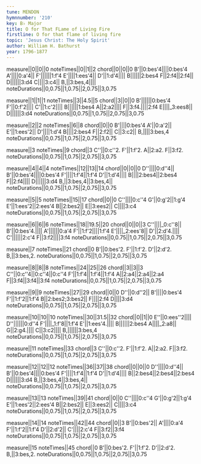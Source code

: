 ```yaml
---
tune: MENDON
hymnnumber: '210'
key: B♭ Major
title: O for That FLame of Living Fire
firstline: O for that flame of living fire
topic: 'Jesus Christ: The Holy Spirit'
author: William H. Bathurst
year: 1796-1877
---
```

measure||0||0||0
noteTimes||0||1||2
chord||0||0||0
B'||0:bes'4||||0:bes'4
A'||||0:a'4||
F'||||||1:f'4
E'||||1:ees'4||
D'||1:d'4||||
B||||||2:bes4
F||2:f4||2:f4||
D||||||3:d4
C||||3:c4||
B,||3:bes,4||||
noteDurations||0,0.75||1,0.75||2,0.75||3,0.75

measure||1||1||1
noteTimes||3||4.5||5
chord||3||0||0
B'||||||0:bes'4
F'||0:f'2||||
C'||1:c'2||||
B||||||1:bes4
A||2:a2||||
F||3:f4.||||2:f4
E||||_3:ees8||
D||||||3:d4
noteDurations||0,0.75||1,0.75||2,0.75||3,0.75

measure||2||2
noteTimes||6||8
chord||0||0
B'||||0:bes'4
A'||0:a'2||
E'||1:ees'2||
D'||||1:d'4
B||||2:bes4
F||2:f2||
C||3:c2||
B,||||3:bes,4
noteDurations||0,0.75||1,0.75||2,0.75||3,0.75

measure||3
noteTimes||9
chord||3
C''||0:c''2.
F'||1:f'2.
A||2:a2.
F||3:f2.
noteDurations||0,0.75||1,0.75||2,0.75||3,0.75

measure||4||4||4
noteTimes||12||13||14
chord||0||0||0
D''||||0:d''4||
B'||0:bes'4||||0:bes'4
F'||||1:f'4||1:f'4
D'||1:d'4||||
B||||2:bes4||2:bes4
F||2:f4||||
D||||||3:d4
B,||3:bes,4||3:bes,4||
noteDurations||0,0.75||1,0.75||2,0.75||3,0.75

measure||5||5
noteTimes||15||17
chord||0||0
C''||||0:c''4
G'||0:g'2||1:g'4
E'||1:ees'2||2:ees'4
B||2:bes2||
E||3:ees2||
C||||3:c4
noteDurations||0,0.75||1,0.75||2,0.75||3,0.75

measure||6||6||6
noteTimes||18||19.5||20
chord||0||0||3
C''||||_0:c''8||
B'||0:bes'4.||||
A'||||||0:a'4
F'||1:f'2||||1:f'4
E'||||_2:ees'8||
D'||2:d'4.||||
C'||||||2:c'4
F||3:f2||||3:f4
noteDurations||0,0.75||1,0.75||2,0.75||3,0.75

measure||7
noteTimes||21
chord||0
B'||0:bes'2.
F'||1:f'2.
D'||2:d'2.
B,||3:bes,2.
noteDurations||0,0.75||1,0.75||2,0.75||3,0.75

measure||8||8||8
noteTimes||24||25||26
chord||3||3||3
C''||0:c''4||0:c''4||0:c''4
F'||1:f'4||1:f'4||1:f'4
A||2:a4||2:a4||2:a4
F||3:f4||3:f4||3:f4
noteDurations||0,0.75||1,0.75||2,0.75||3,0.75

measure||9||9
noteTimes||27||29
chord||0||0
D''||0:d''2||
B'||||0:bes'4
F'||1:f'2||1:f'4
B||2:bes2;3:bes2||
F||||2:f4
D||||3:d4
noteDurations||0,0.75||1,0.75||2,0.75||3,0.75

measure||10||10||10
noteTimes||30||31.5||32
chord||0||1||0
E''||0:ees''2||||
D''||||||0:d''4
F'||||_1:f'8||1:f'4
E'||1:ees'4.||||
B||||||2:bes4
A||||_2:a8||
G||2:g4.||||
C||3:c2||||
B,||||||3:bes,4
noteDurations||0,0.75||1,0.75||2,0.75||3,0.75

measure||11
noteTimes||33
chord||3
C''||0:c''2.
F'||1:f'2.
A||2:a2.
F||3:f2.
noteDurations||0,0.75||1,0.75||2,0.75||3,0.75

measure||12||12||12
noteTimes||36||37||38
chord||0||0||0
D''||||0:d''4||
B'||0:bes'4||||0:bes'4
F'||||1:f'4||1:f'4
D'||1:d'4||||
B||2:bes4||2:bes4||2:bes4
D||||||3:d4
B,||3:bes,4||3:bes,4||
noteDurations||0,0.75||1,0.75||2,0.75||3,0.75

measure||13||13
noteTimes||39||41
chord||0||0
C''||||0:c''4
G'||0:g'2||1:g'4
E'||1:ees'2||2:ees'4
B||2:bes2||
E||3:ees2||
C||||3:c4
noteDurations||0,0.75||1,0.75||2,0.75||3,0.75

measure||14||14
noteTimes||42||44
chord||0||3
B'||0:bes'2||
A'||||0:a'4
F'||1:f'2||1:f'4
D'||2:d'2||
C'||||2:c'4
F||3:f2||3:f4
noteDurations||0,0.75||1,0.75||2,0.75||3,0.75

measure||15
noteTimes||45
chord||0
B'||0:bes'2.
F'||1:f'2.
D'||2:d'2.
B,||3:bes,2.
noteDurations||0,0.75||1,0.75||2,0.75||3,0.75

